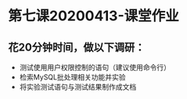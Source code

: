 第七课20200413-课堂作业
=======================
花20分钟时间，做以下调研：
-------------------------
- 测试使用用户权限控制的语句（建议使用命令行）
- 检索MySQL批处理相关功能并实验
- 将实验测试语句与测试结果制作成文档
